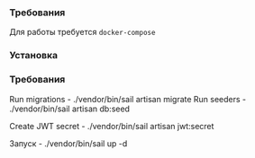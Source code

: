 ### Требования
Для работы требуется `docker-compose`
### Установка
### Требования

Run migrations - ./vendor/bin/sail artisan migrate
Run seeders - ./vendor/bin/sail artisan db:seed

Create JWT secret - ./vendor/bin/sail artisan jwt:secret

Запуск - ./vendor/bin/sail up -d


